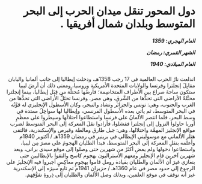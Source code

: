<h1 dir="rtl">دول المحور تنقل ميدان الحرب إلى البحر المتوسط وبلدان شمال أفريقيا  .</h1>

<h5 dir="rtl">العام الهجري:  1359

الشهر القمري: رمضان

العام الميلادي: 1940</h5>

<p dir="rtl">اندلعت نارُ الحرب العالمية في 17 رجب 1358هـ، ودخلت إيطاليا إلى جانب ألمانيا واليابان مقابِلَ إنجلترا وفرنسا والولايات المتحدة الأمريكية وروسيا، ومعنى ذلك أن أرضَ ليبيا ستكون ساحةَ صراع بين الأطراف المتخاصِمة؛ فأرضُها مُحتلَّة من قِبَل إيطاليا، بينما إنجلترا محتَّلةٌ الأراضي التي تحدُّها من الشَّرقِ، وهي مصر. وفرنسا تحتَلُّ الأراضي التي تحدُّها من الغرب والجنوب، وهي: تونس والجزائر وتشاد والنيجر، وكان الأسطول الإنجليزي له قوَّتُه في البحر المتوسط، ثم يأتي بعده الأسطول الفرنسي، وإيطاليا لها سواحِلُ ممتدة في وسط البحر، فلما انتصر الألمانُ على فرنسا واستطاعوا احتلالَها وسيطروا على معظَمِ أوربا حاولوا النزول إلى إنجلترا ففشلوا، فأرادوا نقلَ المعركة إلى البحر المتوسط لضرب مواقع الإنجليز المهمَّة واحتلالها، وهي: جبل طارق ومالطة وقبرص والإسكندرية، فالتقى هتلر الألماني مع موسوليني الإيطالي في برينير في رمضان 1359هـ / أكتوبر 1940م وأعلمه بنقلِ المعركة إلى البحر المتوسط، فبدأ الطليان الهجومَ على مصرَ مِن ليبيا، واستطاعوا دخولها ولم يمضِ أكثَرُ من شهرين حتى وصلوا إلى موقع سيدي براني، وبعد شهرين آخرين قام الإنجليز ومعهم الأستراليون بهجوم كاسح والتقوا بالإيطاليين حتى بنغازي غيرَ أن الألمان والطليان بقيادة رومل قاموا بهجومٍ معاكِسٍ أجبروا فيه الإنجليزَ على الرجوع إلى حدود مصر في عام 1360هـ / حزيران 1941م ثم تابع سيرَه إلى الإسكندرية غيرَ أنه توقف في موقع العلمين، وبذلك وصل الألمان والطليان إلى ذِروةِ تفوُّقِهم.</p></br>
